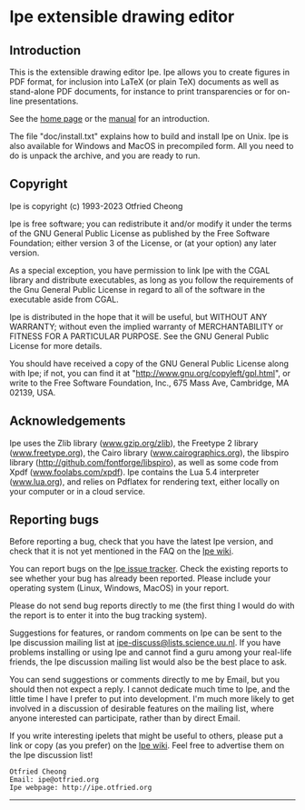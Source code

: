 Ipe extensible drawing editor
=============================

Introduction
------------

This is the extensible drawing editor Ipe.  Ipe allows you to create
figures in PDF format, for inclusion into LaTeX (or plain TeX)
documents as well as stand-alone PDF documents, for instance to print
transparencies or for on-line presentations.

See the [home page](https://ipe.otfried.org/) or the
[manual](https://otfried.github.io/ipe/) for an introduction.

The file "doc/install.txt" explains how to build and install Ipe
on Unix.  Ipe is also available for Windows and MacOS in precompiled form.
All you need to do is unpack the archive, and you
are ready to run.

Copyright
---------

Ipe is copyright (c) 1993-2023 Otfried Cheong

Ipe is free software; you can redistribute it and/or modify it under
the terms of the GNU General Public License as published by the Free
Software Foundation; either version 3 of the License, or (at your
option) any later version.
	
As a special exception, you have permission to link Ipe with the CGAL
library and distribute executables, as long as you follow the
requirements of the Gnu General Public License in regard to all of the
software in the executable aside from CGAL.

Ipe is distributed in the hope that it will be useful, but WITHOUT ANY
WARRANTY; without even the implied warranty of MERCHANTABILITY or
FITNESS FOR A PARTICULAR PURPOSE.  See the GNU General Public License
for more details.

You should have received a copy of the GNU General Public License
along with Ipe; if not, you can find it at
"http://www.gnu.org/copyleft/gpl.html", or write to the Free Software
Foundation, Inc., 675 Mass Ave, Cambridge, MA 02139, USA.


Acknowledgements
----------------

Ipe uses the Zlib library (www.gzip.org/zlib), the Freetype 2 library
(www.freetype.org), the Cairo library (www.cairographics.org), the
libspiro library (http://github.com/fontforge/libspiro), as well as some code
from Xpdf (www.foolabs.com/xpdf).  Ipe contains the Lua 5.4
interpreter (www.lua.org), and relies on Pdflatex for rendering text,
either locally on your computer or in a cloud service.


Reporting bugs
--------------

Before reporting a bug, check that you have the latest Ipe version,
and check that it is not yet mentioned in the FAQ on the [Ipe
wiki](https://github.com/otfried/ipe-wiki/wiki).

You can report bugs on the [Ipe issue
tracker](https://github.com/otfried/ipe/issues).  Check the existing
reports to see whether your bug has already been reported.  Please
include your operating system (Linux, Windows, MacOS) in your report.

Please do not send bug reports directly to me (the first thing I would
do with the report is to enter it into the bug tracking system).

Suggestions for features, or random comments on Ipe can be sent to the
Ipe discussion mailing list at <ipe-discuss@lists.science.uu.nl>.  If
you have problems installing or using Ipe and cannot find a guru among
your real-life friends, the Ipe discussion mailing list would also be
the best place to ask.

You can send suggestions or comments directly to me by Email, but you
should then not expect a reply.  I cannot dedicate much time to Ipe,
and the little time I have I prefer to put into development.  I'm much
more likely to get involved in a discussion of desirable features on
the mailing list, where anyone interested can participate, rather than
by direct Email.

If you write interesting ipelets that might be useful to others,
please put a link or copy (as you prefer) on the [Ipe
wiki](https://github.com/otfried/ipe-wiki/wiki).  Feel free to
advertise them on the Ipe discussion list!

	Otfried Cheong
	Email: ipe@otfried.org
	Ipe webpage: http://ipe.otfried.org

--------------------------------------------------------------------
